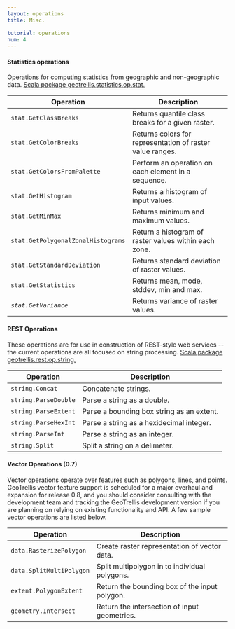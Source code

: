 ```yaml
---
layout: operations
title: Misc.

tutorial: operations
num: 4
---
```


#### Statistics operations

Operations for computing statistics from geographic and non-geographic data. [Scala package geotrellis.statistics.op.stat.](http://azavea.github.com/geotrellis/latest/api/#geotrellis.statistics.op.package)

<table class="bordered-table zebra-striped">
      <thead>
          <tr>
            <th>Operation</th>
            <th>Description</th>
          </tr>
        </thead>
        <tbody>
<tr><td><code>stat.GetClassBreaks</code></td><td>Returns quantile class breaks for a given raster.</td></tr>
<tr><td><code>stat.GetColorBreaks</code></td><td>Returns colors for representation of raster value ranges.</td></tr>
<tr><td><code>stat.GetColorsFromPalette</code></td><td>Perform an operation on each element in a sequence.</td></tr>
<tr><td><code>stat.GetHistogram</code></td><td>Returns a histogram of input values.</td></tr>
<tr><td><code>stat.GetMinMax</code></td><td>Returns minimum and maximum values.</td></tr>
<tr><td><code>stat.GetPolygonalZonalHistograms</code></td><td>Return a histogram of raster values within each zone.</td></tr>
<tr><td><code>stat.GetStandardDeviation</code></td><td>Returns standard deviation of raster values.</td></tr>
<tr><td><code>stat.GetStatistics</code></td><td>Returns mean, mode, stddev, min and max.</td></tr>
<tr><td><code><i>stat.GetVariance</i></code></td><td>Returns variance of raster values.</td></tr>
</tbody>
</table>

#### REST Operations

These operations are for use in construction of REST-style web services -- the current operations are all focused on string processing.  [Scala package geotrellis.rest.op.string.](http://azavea.github.com/geotrellis/latest/api/#geotrellis.rest.op.string.package)

<table class="bordered-table zebra-striped">
      <thead>
          <tr>
            <th>Operation</th>
            <th>Description</th>
          </tr>
        </thead>
        <tbody>
<tr><td><code>string.Concat</code></td><td>Concatenate strings.</td></tr>
<tr><td><code>string.ParseDouble</code></td><td>Parse a string as a double.</td></tr>
<tr><td><code>string.ParseExtent</code></td><td>Parse a bounding box string as an extent.</td></tr>
<tr><td><code>string.ParseHexInt</code></td><td>Parse a string as a hexidecimal integer.</td></tr>
<tr><td><code>string.ParseInt</code></td><td>Parse a string as an integer.</td></tr>
<tr><td><code>string.Split</code></td><td>Split a string on a delimeter.</td></tr>
</tbody>
</table>


#### Vector Operations (0.7)

Vector operations operate over features such as polygons, lines, and points.  GeoTrellis vector feature
support is scheduled for a major overhaul and expansion for release 0.8, and you should consider consulting with the development team and tracking the GeoTrellis development version if you are planning on relying on existing functionality and API.  A few sample vector operations are listed below.

<table class="bordered-table zebra-striped">
      <thead>
          <tr>
            <th>Operation</th>
            <th>Description</th>
          </tr>
        </thead>
        <tbody>
<tr><td><code>data.RasterizePolygon</code></td><td>Create raster representation of vector data.</td></tr>
<tr><td><code>data.SplitMultiPolygon</code></td><td>Split multipolygon in to individual polygons.</td></tr>
<tr><td><code>extent.PolygonExtent</code></td><td>Return the bounding box of the input polygon.</td></tr>
<tr><td><code>geometry.Intersect</code></td><td>Return the intersection of input geometries.</td></tr>
</tbody>
</table>
